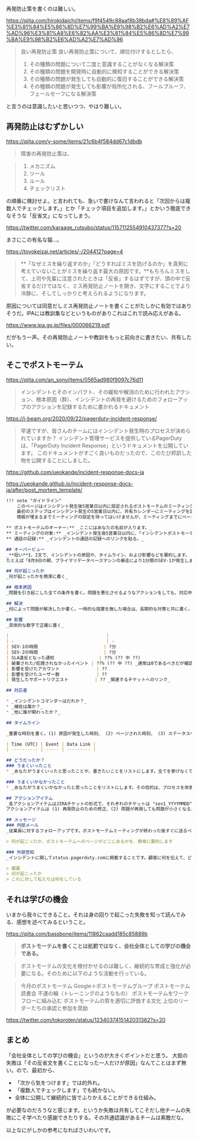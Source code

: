 再発防止策を書くのは難しい。

https://qiita.com/hirokidaichi/items/f9f4549c88aaf8b38bda#%E8%89%AF%E3%81%84%E5%86%8D%E7%99%BA%E9%98%B2%E6%AD%A2%E7%AD%96%E3%81%A8%E6%82%AA%E3%81%84%E5%86%8D%E7%99%BA%E9%98%B2%E6%AD%A2%E7%AD%96

> 良い再発防止策
良い再発防止策について、順位付けするとしたら、
>
> 1. その種類の問題について二度と意識することがなくなる解決策
> 2. その種類の問題を開発時に自動的に検知することができる解決策
> 3. その種類の問題が発生しても自動的に復旧することができる解決策
> 4. その種類の問題が発生しても影響が局所化される、フールプルーフ、フェールセーフになる解決策

と言うのは意識したいと思いつつ、やはり難しい。

## 再発防止はむずかしい

https://qiita.com/y-some/items/21c6b4f584dd67c1dbdb

> 障害の再発防止策は、

> 1. メカニズム
> 2. ツール
> 3. ルール
> 4. チェックリスト

の順番に検討せよ。と言われても、急いで書けなんて言われると「次回からは複数人でチェックします。」とか「チェック項目を追加します。」とかいう徹底できなそうな「反省文」になってしまう。

https://twitter.com/karaage_rutsubo/status/1157112554910437377?s=20

まさにこの有名な猫...。

https://toyokeizai.net/articles/-/204412?page=4

> **「なぜミスを繰り返すのか」「どうすればミスを防げるのか」を真剣に考えていないことがミスを繰り返す最大の原因です。**もちろんミスをして、上司や先輩に注意されたときは「反省」するはずですが、頭の中で反省するだけではなく、ミス再発防止ノートを開き、文字にすることでより冷静に、そしてしっかりと考えられるようになります。

原因については同意だしミス再発防止ノートを書くことがたしかに有効ではありそうだ。IPAには教訓集などというものがありこれはこれで読み応えがある。

https://www.ipa.go.jp/files/000066219.pdf

だがもう一声。その再発防止ノートや教訓をもっと前向きに書きたい、共有したい。


## そこでポストモーテム

https://qiita.com/an_sony/items/0565ad980f9097c76d11

> インシデントとそのインパクト、その緩和や解消のために行われたアクション、根本原因（群）、インシデントの再発を避けるためのフォローアップのアクションを記録するために書かれるドキュメント

https://i-beam.org/2020/09/22/pagerduty-incident-response/

> 早速ですが、皆さんのチームにはインシデント発生時のプロセスが決められていますか？
> インシデント管理サービスを提供しているPagerDutyは、「PagerDuty Incident Response」というドキュメントを公開しています。 このドキュメントがすごく良いものだったので、このたび邦訳した物を公開することにしました。


https://github.com/ueokande/incident-response-docs-ja

https://ueokande.github.io/incident-response-docs-ja/after/post_mortem_template/

```PagerDutyポストモーテム（引用）.md
!!! note "ガイドライン"
    このページはインシデント発生後5営業日以内に設定されるポストモーテムのミーティングで確認することを目的とします。
    最初のステップはインシデント発生の5営業日以内に、共有カレンダーにミーティングを設定することです。
    情報が埋まるまでミーティングの設定を待ってはいけませんが、ミーティングまでにページができているようにしてください。

** ポストモーテムのオーナー:** _ここにはあなたの名前が入ります。_
** ミーティングの対象:** _インシデント発生後5営業日以内に、「インシデントポストモーテムミーティング」を共有カレンダーにスケジュールします。ここに日付を入力してください_
** 通話の記録:** _インシデントの通話の記録へのリンクを貼る。_

## オーバービュー
_**短い**1、2文で、インシデントの原因や、タイムライン、および影響などを要約します。
たとえば「8月9日の朝、プライマリデータベースマシンの暴走により1分間のSEV-1が発生しました。この遅延により、0.024%のPagerDutyアラートがSLA違反となりました。」_

## 何が起こったか
_何が起こったかを簡潔に書く_

## 根本原因
_問題を引き起こした全ての条件を書く。問題を悪化させるようなアクションをしても、対応中に犯したミスから学ぶために全て書く。_

## 解決
_何によって問題が解決したか書く。一時的な措置を施した場合は、長期的な対策と共に書く。_

## 影響
_具体的な数字で正確に書く_

|                                     |                                                |
| -                                   | -                                              |
| SEV-1の時間                         | ?分                                          |
| SEV-2の時間                         | ?分                                          |
| SLA違反となった通知                 | ??% (?? 中 ??)                                 |
| 破棄された/処理されなかったイベント | ??% (?? 中 ??) _通常は0であるべきだが確認する_ |
| 影響を受けたアカウント              | ??                                             |
| 影響を受けたユーザー数              | ??                                             |
| 発生したサポートリクエスト          | ?? _関連するチケットへのリンク_                |

## 対応者

* _インシデントコマンダーはだれか？_
* _補佐は誰か？_
* _他に誰が関わったか？_

## タイムライン

_重要な時刻を書く。(1) 原因が発生した時刻、 (2) ページされた時刻、 (3) ステータスページが更新された時刻（つまり外部告知された時刻）、(4) 重要なアクションを実行した時刻、(5) SEV2/SEV-1が終わった時刻、(6) タイムスタンプが取得されたツール、ログへのリンク_

| Time (UTC) | Event | Data Link |
| ---------- | ----- | --------- |

## どうだったか？
### うまくいったこと
* _あなたがうまくいったと思ったことや、書きたいことをリストにします。全てを挙げなくても大丈夫です。_

### うまくいかなかったこと
* _あなたがうまくいかなかったと思ったことをリストにします。その目的は、プロセスを改善して全ての点でフォローアップするためです。_

## アクションアイテム
_各アクションアイテムはJIRAチケットの形式で、それぞれのチケットは "sev1_YYYYMMDD" と "sev1" のタグを持ちます。
アクションアイテムは (1) 再発防止のための修正、(2) 問題が再発しても問題が小さくなるような措置、 (3) 内部メールやステータスページの更新などのポストモーテムの残り作業、 (4) インシデント対応プロセスの改善、などです。_

## メッセージ
### 内部メール
_従業員に対するフォローアップです。ポストモーテムミーティングが終わった後すぐに送るべきです。メールにはインシデントの簡単な説明とwikiへのリンクを貼ります_

> 何が起こったか、ポストモーテムへのページがどこにあるかを、簡単に要約します

### 外部告知
_インシデントに関してstatus.pagerduty.comに掲載することです。顧客に何を伝えて、どう謝罪しますか？（謝罪は定型文ではなく真摯に書くべきです）_

> 概要
> 何が起こったか
> これに対して私たちは何をしている

```


## それは学びの機会

いまから我々にできること。それは身の回りで起こった失敗を知って読んでみる、感想を述べてみるということ。

https://qiita.com/bassbone/items/11862caadd185c85889b

> **ポストモーテムを書くことは処罰ではなく、会社全体としての学びの機会である。**

> ポストモーテムの文化を根付かせるのは難しく、継続的な育成と強化が必要になる。そのために以下のような活動を行っている。


> 今月のポストモーテム
Google＋ポストモーテムグループ
ポストモーテム読書会
不運の輪（トレーニングのようなもの）
ポストモーテムをワークフローに組み込む
ポストモーテムの質を適切に評価する文化
上位のリーダーたちの承認と参加を奨励

https://twitter.com/tokoroten/status/1234037415142031362?s=20

## まとめ

「会社全体としての学びの機会」というのが大きくポイントだと思う。
大抵の失敗は「その反省文を書くことになった一人だけが原因」なんてことはまず無い。ので、最初から、

- 「次から気をつけます」では的外れ。
- 「複数人でチェックします」でも続かない。
- 全体に公開して継続的に皆でふりかえることができる仕組み。

が必要なのだろうなと感じます。というか失敗は共有してこそだし他チームの失敗にこそ学べたり感謝できたりする。その共通認識があるチームは素敵だな。

以上なにがしかの参考になればさいわいです。
